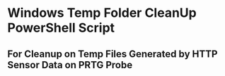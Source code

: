 # Windows Temp Folder CleanUp PowerShell Script
## For Cleanup on Temp Files Generated by HTTP Sensor Data on PRTG Probe
